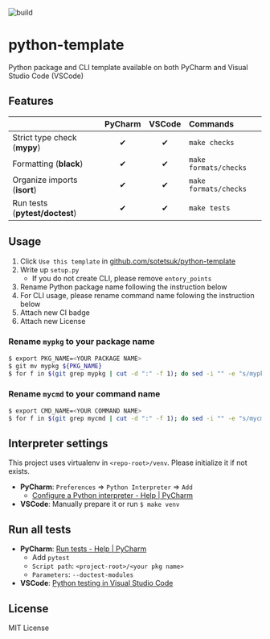 ![build](https://github.com/sotetsuk/python-template/workflows/build/badge.svg)

# python-template
Python package and CLI template available on both PyCharm and Visual Studio Code (VSCode)

## Features

|   | PyCharm | VSCode | Commands |
|:---|:---:|:---:|:---|
| Strict type check (**mypy**) | ✔ | ✔ | `make checks` |
| Formatting (**black**) | ✔ | ✔ | `make formats/checks` |
| Organize imports (**isort**) | ✔ | ✔ | `make formats/checks` |
| Run tests (**pytest/doctest**) | ✔ | ✔ | `make tests` |

## Usage

1. Click `Use this template` in [github.com/sotetsuk/python-template](https://github.com/sotetsuk/python-template)
2. Write up `setup.py`
    - If you do not create CLI, please remove `entory_points`
3. Rename Python package name following the instruction below
4. For CLI usage, please rename command name folowing the instruction below
5. Attach new CI badge
6. Attach new License

### Rename `mypkg` to your package name

```sh
$ export PKG_NAME=<YOUR PACKAGE NAME>
$ git mv mypkg ${PKG_NAME}
$ for f in $(git grep mypkg | cut -d ":" -f 1); do sed -i "" -e "s/mypkg/${PKG_NAME}/" ${f} ; done 
```

### Rename `mycmd` to your command name

```sh
$ export CMD_NAME=<YOUR COMMAND NAME>
$ for f in $(git grep mycmd | cut -d ":" -f 1); do sed -i "" -e "s/mycmd/${PKG_NAME}/" ${f} ; done
```

## Interpreter settings
This project uses virtualenv in `<repo-root>/venv`. Please initialize it if not exists.

- **PyCharm**: `Preferences` => `Python Interpreter` => `Add`
    - [Configure a Python interpreter - Help | PyCharm](https://www.jetbrains.com/help/pycharm/configuring-python-interpreter.html)
- **VSCode**: Manually prepare it or run `$ make venv`

## Run all tests

- **PyCharm**: [Run tests - Help | PyCharm](https://www.jetbrains.com/help/pycharm/performing-tests.html)
  - Add `pytest` 
  - `Script path`: `<project-root>/<your pkg name>`
  - `Parameters`: `--doctest-modules`
- **VSCode**: [Python testing in Visual Studio Code](https://code.visualstudio.com/docs/python/testing)


## License

MIT License
